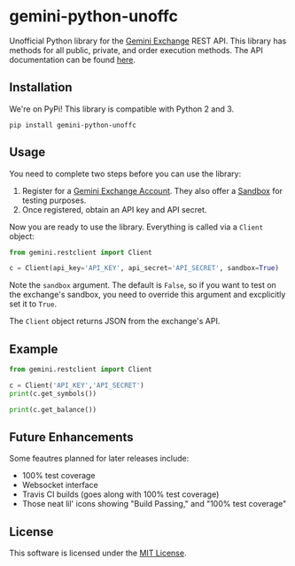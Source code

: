 # gemini-python-unoffc

Unofficial Python library for the [Gemini Exchange](https://gemini.com) REST API. This library has methods for all public, private, and order execution methods. The API documentation can be found [here](https://docs.gemini.com/rest-api/).

## Installation

We're on PyPi! This library is compatible with Python 2 and 3.

```
pip install gemini-python-unoffc
```

## Usage

You need to complete two steps before you can use the library:

1. Register for a [Gemini Exchange Account](https://exchange.gemini.com/register). They also offer a [Sandbox](https://exchange.sandbox.gemini.com/register) for testing purposes.
2. Once registered, obtain an API key and API secret.

Now you are ready to use the library. Everything is called via a `Client` object:

```python
from gemini.restclient import Client

c = Client(api_key='API_KEY', api_secret='API_SECRET', sandbox=True)
```

Note the `sandbox` argument. The default is `False`, so if you want to test on the exchange's sandbox, you need to override this argument and excplicitly set it to `True`.

The `Client` object returns JSON from the exchange's API.

## Example

```python
from gemini.restclient import Client

c = Client('API_KEY','API_SECRET')
print(c.get_symbols())

print(c.get_balance())
```

## Future Enhancements

Some feautres planned for later releases include:

- 100% test coverage
- Websocket interface
- Travis CI builds (goes along with 100% test coverage)
- Those neat lil' icons showing "Build Passing," and "100% test coverage"

## License

This software is licensed under the [MIT License](https://github.com/mattselph/gemini-python-unoffc/blob/master/LICENSE).
